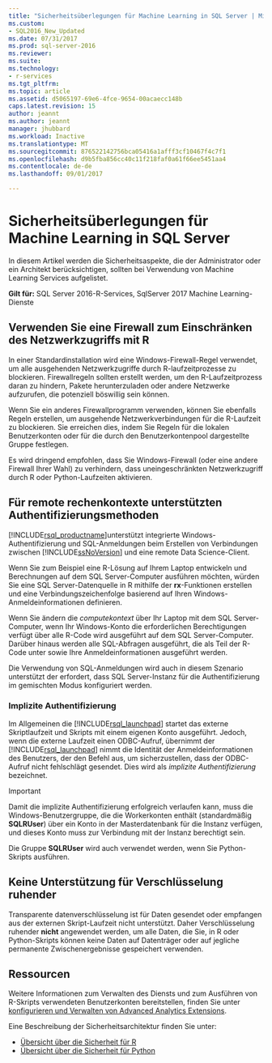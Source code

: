```yaml
---
title: "Sicherheitsüberlegungen für Machine Learning in SQL Server | Microsoft Docs"
ms.custom:
- SQL2016_New_Updated
ms.date: 07/31/2017
ms.prod: sql-server-2016
ms.reviewer: 
ms.suite: 
ms.technology:
- r-services
ms.tgt_pltfrm: 
ms.topic: article
ms.assetid: d5065197-69e6-4fce-9654-00acaecc148b
caps.latest.revision: 15
author: jeannt
ms.author: jeannt
manager: jhubbard
ms.workload: Inactive
ms.translationtype: MT
ms.sourcegitcommit: 876522142756bca05416a1afff3cf10467f4c7f1
ms.openlocfilehash: d9b5fba856cc40c11f218faf0a61f66ee5451aa4
ms.contentlocale: de-de
ms.lasthandoff: 09/01/2017

---
```

# <a name="security-considerations-for-machine-learning-in-sql-server"></a>Sicherheitsüberlegungen für Machine Learning in SQL Server

In diesem Artikel werden die Sicherheitsaspekte, die der Administrator oder ein Architekt berücksichtigen, sollten bei Verwendung von Machine Learning Services aufgelistet.

**Gilt für:** SQL Server 2016-R-Services, SqlServer 2017 Machine Learning-Dienste

## <a name="use-a-firewall-to-restrict-network-access-by-r"></a>Verwenden Sie eine Firewall zum Einschränken des Netzwerkzugriffs mit R

In einer Standardinstallation wird eine Windows-Firewall-Regel verwendet, um alle ausgehenden Netzwerkzugriffe durch R-laufzeitprozesse zu blockieren. Firewallregeln sollten erstellt werden, um den R-Laufzeitprozess daran zu hindern, Pakete herunterzuladen oder andere Netzwerke aufzurufen, die potenziell böswillig sein können.

Wenn Sie ein anderes Firewallprogramm verwenden, können Sie ebenfalls Regeln erstellen, um ausgehende Netzwerkverbindungen für die R-Laufzeit zu blockieren. Sie erreichen dies, indem Sie Regeln für die lokalen Benutzerkonten oder für die durch den Benutzerkontenpool dargestellte Gruppe festlegen.

Es wird dringend empfohlen, dass Sie Windows-Firewall (oder eine andere Firewall Ihrer Wahl) zu verhindern, dass uneingeschränkten Netzwerkzugriff durch R oder Python-Laufzeiten aktivieren.

## <a name="authentication-methods-supported-for-remote-compute-contexts"></a>Für remote rechenkontexte unterstützten Authentifizierungsmethoden

[!INCLUDE[rsql_productname](../../includes/rsql-productname-md.md)]unterstützt integrierte Windows-Authentifizierung und SQL-Anmeldungen beim Erstellen von Verbindungen zwischen [!INCLUDE[ssNoVersion](../../includes/ssnoversion-md.md)] und eine remote Data Science-Client.

Wenn Sie zum Beispiel eine R-Lösung auf Ihrem Laptop entwickeln und Berechnungen auf dem SQL Server-Computer ausführen möchten, würden Sie eine SQL Server-Datenquelle in R mithilfe der **rx**-Funktionen erstellen und eine Verbindungszeichenfolge basierend auf Ihren Windows-Anmeldeinformationen definieren.

Wenn Sie ändern die _computekontext_ über Ihr Laptop mit dem SQL Server-Computer, wenn Ihr Windows-Konto die erforderlichen Berechtigungen verfügt über alle R-Code wird ausgeführt auf dem SQL Server-Computer. Darüber hinaus werden alle SQL-Abfragen ausgeführt, die als Teil der R-Code unter sowie Ihre Anmeldeinformationen ausgeführt werden.

Die Verwendung von SQL-Anmeldungen wird auch in diesem Szenario unterstützt der erfordert, dass SQL Server-Instanz für die Authentifizierung im gemischten Modus konfiguriert werden.

### <a name="implied-authentication"></a>Implizite Authentifizierung

 Im Allgemeinen die [!INCLUDE[rsql_launchpad](../../includes/rsql-launchpad-md.md)] startet das externe Skriptlaufzeit und Skripts mit einem eigenen Konto ausgeführt. Jedoch, wenn die externe Laufzeit einen ODBC-Aufruf, übernimmt der [!INCLUDE[rsql_launchpad](../../includes/rsql-launchpad-md.md)] nimmt die Identität der Anmeldeinformationen des Benutzers, der den Befehl aus, um sicherzustellen, dass der ODBC-Aufruf nicht fehlschlägt gesendet. Dies wird als *implizite Authentifizierung* bezeichnet.
 
 > [!IMPORTANT]
 >
 > Damit die implizite Authentifizierung erfolgreich verlaufen kann, muss die Windows-Benutzergruppe, die die Workerkonten enthält (standardmäßig **SQLRUser**) über ein Konto in der Masterdatenbank für die Instanz verfügen, und dieses Konto muss zur Verbindung mit der Instanz berechtigt sein.
 > 
 > Die Gruppe **SQLRUser** wird auch verwendet werden, wenn Sie Python-Skripts ausführen. 

## <a name="no-support-for-encryption-at-rest"></a>Keine Unterstützung für Verschlüsselung ruhender

Transparente datenverschlüsselung ist für Daten gesendet oder empfangen aus der externen Skript-Laufzeit nicht unterstützt. Daher Verschlüsselung ruhender **nicht** angewendet werden, um alle Daten, die Sie, in R oder Python-Skripts können keine Daten auf Datenträger oder auf jegliche permanente Zwischenergebnisse gespeichert verwenden.

## <a name="resources"></a>Ressourcen

Weitere Informationen zum Verwalten des Diensts und zum Ausführen von R-Skripts verwendeten Benutzerkonten bereitstellen, finden Sie unter [konfigurieren und Verwalten von Advanced Analytics Extensions](../../advanced-analytics/r/configure-and-manage-advanced-analytics-extensions.md).

Eine Beschreibung der Sicherheitsarchitektur finden Sie unter:

+ [Übersicht über die Sicherheit für R](security-overview-sql-server-r.md)
+ [Übersicht über die Sicherheit für Python](../python/security-overview-sql-server-python-services.md)

